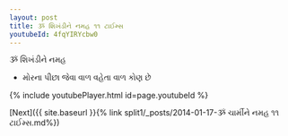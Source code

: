 ```yaml
---
layout: post
title: ૐ શિખંડીને નમહ ૧૧ ટાઈમ્સ
youtubeId: 4fqYIRYcbw0
---
```

 
 
 ૐ શિખંડીને નમહ  
 
 -  મોરના પીછા જેવા વાળ વહેતા વાળ કોણ છે 
 
  
 
  
 
 
 
 
 
 


{% include youtubePlayer.html id=page.youtubeId %}
 
[Next]({{ site.baseurl }}{% link  split1/_posts/2014-01-17-ૐ ચાર્મીને નમહ ૧૧ ટાઈમ્સ.md%})
 
